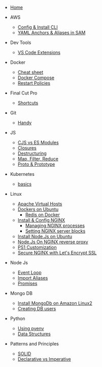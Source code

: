 * [Home](home.md)

- AWS
  - [Config & Install CLI](/aws/install_and_config_cli.md)
  - [YAML Anchors & Aliases in SAM](/aws/anchors_in_sam.md)
  

- Dev Tools
  - [VS Code Extensions](/devtools/vs_code_extensions.md)
- Docker
  - [Cheat sheet](/docker/home.md)
  - [Docker Compose](/docker/docker_compose.md)
  - [Restart Policies](/docker/restart_policies.md)

- Final Cut Pro

  - [Shortcuts](/fcp/shortcuts.md)

- Git
  - [Handy](/git/basic.md)

- JS
  - [CJS vs ES Modules](/js/cjs_em.md)
  - [Closures](/js/closures.md)
  - [Destructuring](/js/destructuring.md)
  - [Map, Filter, Reduce](/js/mfr.md)
  - [Proto & Prototype](/js/p_p.md)

- Kubernetes
  - [basics](/k8/basics.md)

- Linux
  - [Apache Virtual Hosts](/linux/apace_vhost.md)
  - [Dockers on Ubuntu](/linux/docker_on_ubuntu.md)
    - [Redis on Docker](/linux/redis_on_docker.md)
  - [Install & Config NGINX](/linux/install_and_config_nginx.md)
    - [Managing NGINX processes](/linux/install_and_config_nginx?id=step-3-managing-the-nginx-process)
    - [Setting NGINX server blocks](/linux/install_and_config_nginx?id=step-4-setting-up-server-blocks-recommended)
  - [Install Node.Js on Ubuntu](/linux/install_nodejs_ubuntu.md)
  - [Node.Js On NGINX reverse proxy](/linux/node_app_nginx_reverse_proxy.md)
  - [PS1 Customization](/linux/ps1.md)
  - [Secure NGINX with Let's Encrypt SSL](/linux/nginx_and_lets_encrypt.md)

- Node Js
  - [Event Loop](/nodejs/event_loop.md)
  - [Import Aliases](/nodejs/import_aliases.md)
  - [Promises](/nodejs/promises.md)
  
- Mongo DB
  - [Install MongoDb on Amazon Linux2](/mongodb/install_mongodb_amazon_linux.md)
  - [Creating DB users](/mongodb/creating_db_users.md)  

- Python
  - [Using pyenv](/python/using_pyenv.md)
  - [Data Structures](/python/ds.md)

- Patterns and Principles
  - [SOLID](/p_and_p/solid.md)
  - [Declarative vs Imperative](/p_and_p/declarative_imperative.md)

  


  